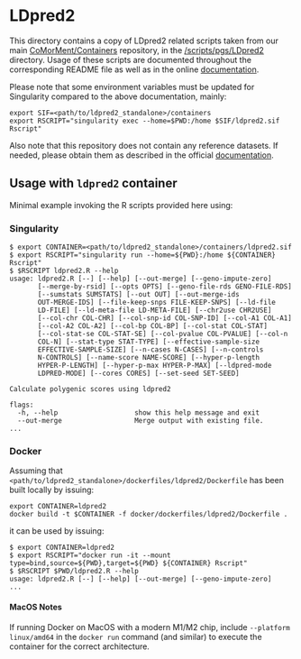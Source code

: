 # LDpred2

This directory contains a copy of LDpred2 related scripts taken from our main [CoMorMent/Containers](https://github.com/comorment/containers) repository, 
in the [<containers>/scripts/pgs/LDpred2](https://github.com/comorment/containers/tree/main/scripts/pgs/LDpred2) directory. 
Usage of these scripts are documented throughout the corresponding README file as well as in the online [documentation](https://cogedap.readthedocs.io/en/latest/scripts/pgs/LDpred2/README.html).

Please note that some environment variables must be updated for Singularity compared to the above documentation, mainly:

```
export SIF=<path/to/ldpred2_standalone>/containers
export RSCRIPT="singularity exec --home=$PWD:/home $SIF/ldpred2.sif Rscript"
```

Also note that this repository does not contain any reference datasets.
If needed, please obtain them as described in the official [documentation](https://cogedap.readthedocs.io/en/latest/scripts/pgs/LDpred2/README.html).

## Usage with ``ldpred2`` container

Minimal example invoking the R scripts provided here using:

### Singularity

```
$ export CONTAINER=<path/to/ldpred2_standalone>/containers/ldpred2.sif
$ export RSCRIPT="singularity run --home=${PWD}:/home ${CONTAINER} Rscript"
$ $RSCRIPT ldpred2.R --help
usage: ldpred2.R [--] [--help] [--out-merge] [--geno-impute-zero]
       [--merge-by-rsid] [--opts OPTS] [--geno-file-rds GENO-FILE-RDS]
       [--sumstats SUMSTATS] [--out OUT] [--out-merge-ids
       OUT-MERGE-IDS] [--file-keep-snps FILE-KEEP-SNPS] [--ld-file
       LD-FILE] [--ld-meta-file LD-META-FILE] [--chr2use CHR2USE]
       [--col-chr COL-CHR] [--col-snp-id COL-SNP-ID] [--col-A1 COL-A1]
       [--col-A2 COL-A2] [--col-bp COL-BP] [--col-stat COL-STAT]
       [--col-stat-se COL-STAT-SE] [--col-pvalue COL-PVALUE] [--col-n
       COL-N] [--stat-type STAT-TYPE] [--effective-sample-size
       EFFECTIVE-SAMPLE-SIZE] [--n-cases N-CASES] [--n-controls
       N-CONTROLS] [--name-score NAME-SCORE] [--hyper-p-length
       HYPER-P-LENGTH] [--hyper-p-max HYPER-P-MAX] [--ldpred-mode
       LDPRED-MODE] [--cores CORES] [--set-seed SET-SEED]

Calculate polygenic scores using ldpred2

flags:
  -h, --help                   show this help message and exit
  --out-merge                  Merge output with existing file.
...
```

### Docker

Assuming that ``<path/to/ldpred2_standalone>/dockerfiles/ldpred2/Dockerfile`` has been built locally by issuing:

```
export CONTAINER=ldpred2
docker build -t $CONTAINER -f docker/dockerfiles/ldpred2/Dockerfile .
```

it can be used by issuing:

```
$ export CONTAINER=ldpred2
$ export RSCRIPT="docker run -it --mount type=bind,source=${PWD},target=${PWD} ${CONTAINER} Rscript"
$ $RSCRIPT $PWD/ldpred2.R --help
usage: ldpred2.R [--] [--help] [--out-merge] [--geno-impute-zero]
...
```


#### MacOS Notes

If running Docker on MacOS with a modern M1/M2 chip, include `--platform linux/amd64` in the `docker run` command (and similar) to execute the container for the correct architecture.
